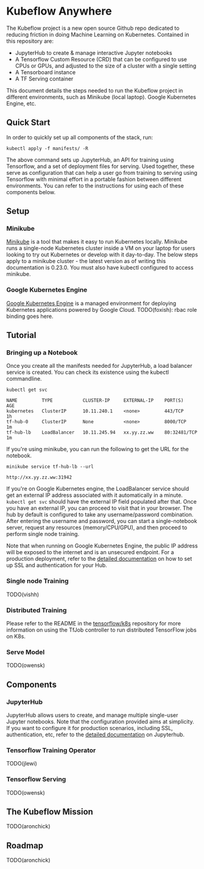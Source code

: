 # Kubeflow Anywhere

The Kubeflow project is a new open source Github repo dedicated to reducing friction in doing Machine Learning on Kubernetes. Contained in this repository are:

* JupyterHub to create & manage interactive Jupyter notebooks
* A Tensorflow Custom Resource (CRD) that can be configured to use CPUs or GPUs, and adjusted to the size of a cluster with a single setting
* A Tensorboard instance
* A TF Serving container

This document details the steps needed to run the Kubeflow project in different environments, such as Minikube (local laptop). Google Kubernetes Engine, etc. 

## Quick Start

In order to quickly set up all components of the stack, run:

```commandline
kubectl apply -f manifests/ -R
```

The above command sets up JupyterHub, an API for training using Tensorflow, and a set of deployment files for serving. 
Used together, these serve as configuration that can help a user go from training to serving using Tensorflow with minimal
effort in a portable fashion between different environments. You can refer to the instructions for using each of these components below. 

## Setup

### Minikube

[Minikube](https://github.com/kubernetes/minikube) is a tool that makes it easy to run Kubernetes locally. Minikube runs a single-node Kubernetes cluster inside a VM on your laptop for users looking to try out Kubernetes or develop with it day-to-day. 
The below steps apply to a minikube cluster - the latest version as of writing this documentation is 0.23.0. You must also have 
kubectl configured to access minikube.

### Google Kubernetes Engine

[Google Kubernetes Engine](https://cloud.google.com/kubernetes-engine/) is a managed environment for deploying Kubernetes applications powered by Google Cloud.
TODO(foxish): rbac role binding goes here.

## Tutorial

### Bringing up a Notebook

Once you create all the manifests needed for JupyterHub, a load balancer service is created. You can check its existence using the kubectl commandline.

```commandline
kubectl get svc

NAME         TYPE           CLUSTER-IP     EXTERNAL-IP    PORT(S)        AGE
kubernetes   ClusterIP      10.11.240.1    <none>         443/TCP        1h
tf-hub-0     ClusterIP      None           <none>         8000/TCP       1m
tf-hub-lb    LoadBalancer   10.11.245.94   xx.yy.zz.ww    80:32481/TCP   1m
```

If you're using minikube, you can run the following to get the URL for the notebook.

```
minikube service tf-hub-lb --url

http://xx.yy.zz.ww:31942
``` 

If you're on Google Kubernetes engine, the LoadBalancer service should get an external IP address associated with 
it automatically in a minute. `kubectl get svc` should have the external IP field populated after that. 
Once you have an external IP, you can proceed to visit that in your browser. The hub by default is configured to take any username/password combination. After entering the username and password, you can start a single-notebook server,
request any resources (memory/CPU/GPU), and then proceed to perform single node training.

Note that when running on Google Kubernetes Engine, the public IP address will be exposed to the internet and is an 
unsecured endpoint. For a production deployment, refer to the [detailed documentation](jupyterhub/README.md) on 
how to set up SSL and authentication for your Hub. 

###  Single node Training

TODO(vishh)

### Distributed Training

Please refer to the README in the [tensorflow/k8s](https://github.com/tensorflow/k8s) repository for more information on
using the TfJob controller to run distributed TensorFlow jobs on K8s.

### Serve Model

TODO(owensk)

## Components

### JupyterHub

JupyterHub allows users to create, and manage multiple single-user Jupyter notebooks. Note that the configuration provided 
aims at simplicity. If you want to configure it for production scenarios, including SSL, authentication, etc, refer to the [detailed documentation](jupyterhub/README.md) on Jupyterhub.

### Tensorflow Training Operator

TODO(jlewi)

### Tensorflow Serving

TODO(owensk)

## The Kubeflow Mission

TODO(aronchick)

## Roadmap

TODO(aronchick)
